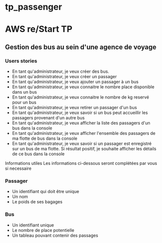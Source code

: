 # tp_passenger
# AWS re/Start TP
## Gestion des bus au sein d'une agence de voyage
### Users stories
* En tant qu'administrateur, je veux créer des bus.
* En tant qu'administrateur, je veux créer un passager
* En tant qu'administrateur, je veux ajouter un passager à un bus
* En tant qu'administrateur, je veux connaitre le nombre place disponible dans un bus
* En tant qu'administrateur, je veux connaitre le nombre de kg reservé pour un bus
* En tant qu'administrateur, je veux retirer un passager d'un bus
* En tant qu'administrateur, je veux savoir si un bus peut accueillir les passagers provenant d'un autre bus
* En tant qu'administrateur, je veux afficher la liste des passagers d'un bus dans la console
* En tant qu'administrateur, je veux afficher l'ensemble des passagers de ma flotte de bus dans la console
* En tant qu'administrateur, je veux savoir si un passager est enregistré sur un bus de ma flotte. Si résultat positif, je souhaite afficher les détails de ce bus dans la console

Informations utiles
Les informations ci-dessous seront complétées par vous si necessaire

### Passager

 * Un identifiant qui doit être unique
 * Un nom
 * Le poids de ses bagages

### Bus

 * Un identifiant unique
 * Le nombre de place potentielle
 * Un tableau pouvant contenir des passages
